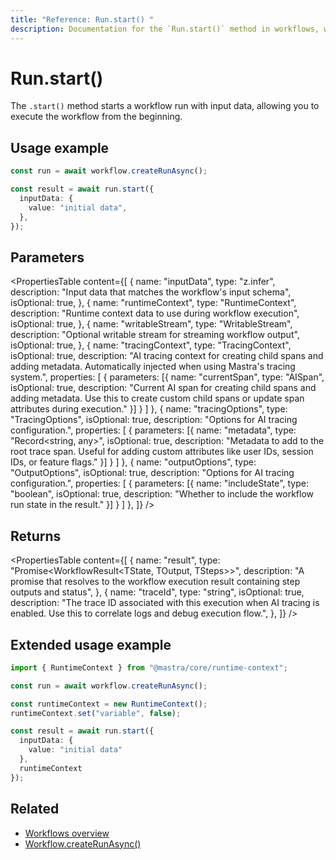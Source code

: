 ```yaml
---
title: "Reference: Run.start() "
description: Documentation for the `Run.start()` method in workflows, which starts a workflow run with input data.
---
```


# Run.start()

The `.start()` method starts a workflow run with input data, allowing you to execute the workflow from the beginning.

## Usage example

```typescript showLineNumbers copy
const run = await workflow.createRunAsync();

const result = await run.start({
  inputData: {
    value: "initial data",
  },
});
```

## Parameters

<PropertiesTable
  content={[
    {
      name: "inputData",
      type: "z.infer<TInput>",
      description: "Input data that matches the workflow's input schema",
      isOptional: true,
    },
    {
      name: "runtimeContext",
      type: "RuntimeContext",
      description: "Runtime context data to use during workflow execution",
      isOptional: true,
    },
    {
      name: "writableStream",
      type: "WritableStream<ChunkType>",
      description: "Optional writable stream for streaming workflow output",
      isOptional: true,
    },
    {
      name: "tracingContext",
      type: "TracingContext",
      isOptional: true,
      description: "AI tracing context for creating child spans and adding metadata. Automatically injected when using Mastra's tracing system.",
      properties: [
        {
          parameters: [{
            name: "currentSpan",
            type: "AISpan",
            isOptional: true,
            description: "Current AI span for creating child spans and adding metadata. Use this to create custom child spans or update span attributes during execution."
          }]
        }
      ]
    },
    {
      name: "tracingOptions",
      type: "TracingOptions",
      isOptional: true,
      description: "Options for AI tracing configuration.",
      properties: [
        {
          parameters: [{
            name: "metadata",
            type: "Record<string, any>",
            isOptional: true,
            description: "Metadata to add to the root trace span. Useful for adding custom attributes like user IDs, session IDs, or feature flags."
          }]
        }
      ]
    },
    {
      name: "outputOptions",
      type: "OutputOptions",
      isOptional: true,
      description: "Options for AI tracing configuration.",
      properties: [
        {
          parameters: [{
            name: "includeState",
            type: "boolean",
            isOptional: true,
            description: "Whether to include the workflow run state in the result."
          }]
        }
      ]
    },
  ]}
/>

## Returns

<PropertiesTable
  content={[
    {
      name: "result",
      type: "Promise<WorkflowResult<TState, TOutput, TSteps>>",
      description: "A promise that resolves to the workflow execution result containing step outputs and status",
    },
    {
      name: "traceId",
      type: "string",
      isOptional: true,
      description: "The trace ID associated with this execution when AI tracing is enabled. Use this to correlate logs and debug execution flow.",
    },
  ]}
/>

## Extended usage example

```typescript showLineNumbers copy
import { RuntimeContext } from "@mastra/core/runtime-context";

const run = await workflow.createRunAsync();

const runtimeContext = new RuntimeContext();
runtimeContext.set("variable", false);

const result = await run.start({
  inputData: {
    value: "initial data"
  },
  runtimeContext
});
```

## Related

- [Workflows overview](../../../docs/workflows/overview.mdx#run-workflow)
- [Workflow.createRunAsync()](../create-run.md)
